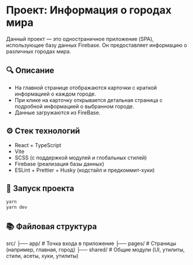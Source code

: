 # Проект: Информация о городах мира

Данный проект — это одностраничное приложение (SPA), использующее базу данных Firebase. Он предоставляет информацию о различных городах мира.

## 🔍 Описание

- На главной странице отображаются карточки с краткой информацией о каждом городе.
- При клике на карточку открывается детальная страница с подробной информацией о выбранном городе.
- Данные загружаются из FireBase.

## ⚙️ Стек технологий

- React + TypeScript
- Vite
- SCSS (с поддержкой модулей и глобальных стилей)
- Firebase (реализация базы данных)
- ESLint + Prettier + Husky (кодстайл и предкоммит-хуки)

## 🚀 Запуск проекта

```bash
yarn
yarn dev
```

## 📚 Файловая структура

src/
  ├── app/           # Точка входа в приложение
  ├── pages/         # Страницы (например, главная, город)
  ├── shared/        # Общие модули (UI, утилиты, стили, асеты, хуки, утилиты)
